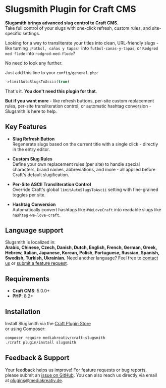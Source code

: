 # Slugsmith Plugin for Craft CMS

**Slugsmith brings advanced slug control to Craft CMS.**  
Take full control of your slugs with one-click refresh, custom rules, and site-specific settings.

Looking for a way to transliterate your titles into clean, URL-friendly slugs - like turning `¡Fútbol, cañas y tapas!` into `futbol-canas-y-tapas`, or `Rødgrød med fløde` into `rodgrod-med-flode`?

No need to look any further.

Just add this line to your `config/general.php`:

```php
->limitAutoSlugsToAscii(true)
```

That's it. **You don't need this plugin for that**.

**But if you want more** - like refresh buttons, per-site custom replacement rules, per-site transliteration control, or automatic hashtag conversion - Slugsmith is here to help.

## Key Features

- **Slug Refresh Button**  
  Regenerate slugs based on the current title with a single click - directly in the entry editor.

- **Custom Slug Rules**  
  Define your own replacement rules (per site) to handle special characters, brand names, abbreviations, and more - all applied before Craft's default slugification.

- **Per-Site ASCII Transliteration Control**  
  Override Craft's global `limitAutoSlugsToAscii` setting with fine-grained toggles per site.

- **Hashtag Conversion**  
  Automatically convert hashtags like `#WeLoveCraft` into readable slugs like `hashtag-we-love-craft`.

## Language support

Slugsmith is localized in:  
**Arabic, Chinese, Czech, Danish, Dutch, English, French, German, Greek, Hebrew, Italian, Japanese, Korean, Polish, Portuguese, Russian, Spanish, Swedish, Turkish, Ukrainian.** Need another language? Feel free to [contact us](mailto:plugins@mediakreativ.de) or [submit a feature request](https://github.com/mediakreativ/craft-slugsmith/issues).

## Requirements

- **Craft CMS**: 5.0.0+
- **PHP**: 8.2+

## Installation

Install Slugsmith via the [Craft Plugin Store](https://plugins.craftcms.com/slugsmith)  
or using Composer:

```bash
composer require mediakreativ/craft-slugsmith
./craft plugin/install slugsmith
```

## Feedback & Support

Your feedback helps us improve! For feature requests or bug reports, please submit an [issue on GitHub](https://github.com/mediakreativ/craft-slugsmith/issues). You can also reach us directly via email at [plugins@mediakreativ.de](mailto:plugins@mediakreativ.de).
